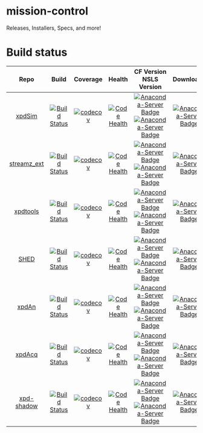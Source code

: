 # mission-control
Releases, Installers, Specs, and more!

# Build status
| Repo | Build | Coverage | Health | CF Version <br/> NSLS Version | Downloads|
|:-------:|:-----:|:--------:|:------:|:------:|:------:|
|[xpdSim](https://github.com/xpdAcq/xpdSim)|[![Build Status](https://travis-ci.org/xpdAcq/xpdSim.svg?branch=master)](https://travis-ci.org/xpdAcq/xpdSim)|[![codecov](https://codecov.io/gh/xpdAcq/xpdSim/branch/master/graph/badge.svg)](https://codecov.io/gh/xpdAcq/xpdSim) |[![Code Health](https://landscape.io/github/xpdAcq/xpdSim/master/landscape.svg?style=flat)](https://landscape.io/github/xpdAcq/xpdSim/master)|[![Anaconda-Server Badge](https://anaconda.org/conda-forge/xpdSim/badges/version.svg)](https://anaconda.org/conda-forge/xpdSim) <br/> [![Anaconda-Server Badge](https://anaconda.org/lightsource2-tag/xpdSim/badges/version.svg)](https://anaconda.org/lightsource2-tag/xpdSim)|[![Anaconda-Server Badge](https://anaconda.org/conda-forge/xpdSim/badges/downloads.svg)](https://anaconda.org/conda-forge/xpdSim)|
|[streamz_ext](https://github.com/xpdAcq/streamz_ext)|[![Build Status](https://travis-ci.org/xpdAcq/streamz_ext.svg?branch=master)](https://travis-ci.org/xpdAcq/streamz_ext)|[![codecov](https://codecov.io/gh/xpdAcq/streamz_ext/branch/master/graph/badge.svg)](https://codecov.io/gh/xpdAcq/streamz_ext) |[![Code Health](https://landscape.io/github/xpdAcq/streamz_ext/master/landscape.svg?style=flat)](https://landscape.io/github/xpdAcq/streamz_ext/master)|[![Anaconda-Server Badge](https://anaconda.org/conda-forge/streamz_ext/badges/version.svg)](https://anaconda.org/conda-forge/streamz_ext) <br/> [![Anaconda-Server Badge](https://anaconda.org/lightsource2-tag/streamz_ext/badges/version.svg)](https://anaconda.org/lightsource2-tag/streamz_ext)|[![Anaconda-Server Badge](https://anaconda.org/conda-forge/streamz_ext/badges/downloads.svg)](https://anaconda.org/conda-forge/streamz_ext)|
|[xpdtools](https://github.com/xpdAcq/xpdtools)|[![Build Status](https://travis-ci.org/xpdAcq/xpdtools.svg?branch=master)](https://travis-ci.org/xpdAcq/xpdtools)|[![codecov](https://codecov.io/gh/xpdAcq/xpdtools/branch/master/graph/badge.svg)](https://codecov.io/gh/xpdAcq/xpdtools) |[![Code Health](https://landscape.io/github/xpdAcq/xpdtools/master/landscape.svg?style=flat)](https://landscape.io/github/xpdAcq/xpdtools/master)|[![Anaconda-Server Badge](https://anaconda.org/conda-forge/xpdtools/badges/version.svg)](https://anaconda.org/conda-forge/xpdtools) <br/> [![Anaconda-Server Badge](https://anaconda.org/lightsource2-tag/xpdtools/badges/version.svg)](https://anaconda.org/lightsource2-tag/xpdtools)|[![Anaconda-Server Badge](https://anaconda.org/conda-forge/xpdtools/badges/downloads.svg)](https://anaconda.org/conda-forge/xpdtools)|
|[SHED](https://github.com/xpdAcq/SHED)|[![Build Status](https://travis-ci.org/xpdAcq/SHED.svg?branch=master)](https://travis-ci.org/xpdAcq/SHED)|[![codecov](https://codecov.io/gh/xpdAcq/SHED/branch/master/graph/badge.svg)](https://codecov.io/gh/xpdAcq/SHED) |[![Code Health](https://landscape.io/github/xpdAcq/SHED/master/landscape.svg?style=flat)](https://landscape.io/github/xpdAcq/SHED/master)|[![Anaconda-Server Badge](https://anaconda.org/conda-forge/SHED/badges/version.svg)](https://anaconda.org/conda-forge/SHED) <br/> [![Anaconda-Server Badge](https://anaconda.org/lightsource2-tag/SHED/badges/version.svg)](https://anaconda.org/lightsource2-tag/SHED)|[![Anaconda-Server Badge](https://anaconda.org/conda-forge/SHED/badges/downloads.svg)](https://anaconda.org/conda-forge/SHED)|
|[xpdAn](https://github.com/xpdAcq/xpdAn)|[![Build Status](https://travis-ci.org/xpdAcq/xpdAn.svg?branch=master)](https://travis-ci.org/xpdAcq/xpdAn)|[![codecov](https://codecov.io/gh/xpdAcq/xpdAn/branch/master/graph/badge.svg)](https://codecov.io/gh/xpdAcq/xpdAn) |[![Code Health](https://landscape.io/github/xpdAcq/xpdAn/master/landscape.svg?style=flat)](https://landscape.io/github/xpdAcq/xpdAn/master)|[![Anaconda-Server Badge](https://anaconda.org/conda-forge/xpdAn/badges/version.svg)](https://anaconda.org/conda-forge/xpdAn) <br/> [![Anaconda-Server Badge](https://anaconda.org/lightsource2-tag/xpdAn/badges/version.svg)](https://anaconda.org/lightsource2-tag/xpdAn)|[![Anaconda-Server Badge](https://anaconda.org/conda-forge/xpdAn/badges/downloads.svg)](https://anaconda.org/conda-forge/xpdAn)|
|[xpdAcq](https://github.com/xpdAcq/xpdAcq)|[![Build Status](https://travis-ci.org/xpdAcq/xpdAcq.svg?branch=master)](https://travis-ci.org/xpdAcq/xpdAcq)|[![codecov](https://codecov.io/gh/xpdAcq/xpdAcq/branch/master/graph/badge.svg)](https://codecov.io/gh/xpdAcq/xpdAcq) |[![Code Health](https://landscape.io/github/xpdAcq/xpdAcq/master/landscape.svg?style=flat)](https://landscape.io/github/xpdAcq/xpdAcq/master)|[![Anaconda-Server Badge](https://anaconda.org/conda-forge/xpdAcq/badges/version.svg)](https://anaconda.org/conda-forge/xpdAcq) <br/> [![Anaconda-Server Badge](https://anaconda.org/lightsource2-tag/xpdAcq/badges/version.svg)](https://anaconda.org/lightsource2-tag/xpdAcq)|[![Anaconda-Server Badge](https://anaconda.org/conda-forge/xpdAcq/badges/downloads.svg)](https://anaconda.org/conda-forge/xpdAcq)|
|[xpd-shadow](https://github.com/xpdAcq/xpd-shadow)|[![Build Status](https://travis-ci.org/xpdAcq/xpd-shadow.svg?branch=master)](https://travis-ci.org/xpdAcq/xpd-shadow)|[![codecov](https://codecov.io/gh/xpdAcq/xpd-shadow/branch/master/graph/badge.svg)](https://codecov.io/gh/xpdAcq/xpd-shadow) |[![Code Health](https://landscape.io/github/xpdAcq/xpd-shadow/master/landscape.svg?style=flat)](https://landscape.io/github/xpdAcq/xpd-shadow/master)|[![Anaconda-Server Badge](https://anaconda.org/conda-forge/xpd-shadow/badges/version.svg)](https://anaconda.org/conda-forge/xpd-shadow) <br/> [![Anaconda-Server Badge](https://anaconda.org/lightsource2-tag/xpd-shadow/badges/version.svg)](https://anaconda.org/lightsource2-tag/xpd-shadow)|[![Anaconda-Server Badge](https://anaconda.org/conda-forge/xpd-shadow/badges/downloads.svg)](https://anaconda.org/conda-forge/xpd-shadow)|

